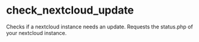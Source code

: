 # check_nextcloud_update

Checks if a nextcloud instance needs an update.
Requests the status.php of your nextcloud instance.
